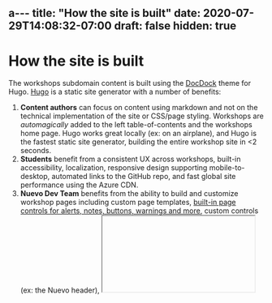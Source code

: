 a---
title: "How the site is built"
date: 2020-07-29T14:08:32-07:00
draft: false
hidden: true
---

# How the site is built

The workshops subdomain content is built using the [DocDock](https://docdock.netlify.com/) theme for Hugo. [Hugo](https://gohugo.io) is a static site generator with a number of benefits:

1. **Content authors** can focus on content using markdown and not on the technical implementation of the site or CSS/page styling. Workshops are *automagically* added to the left table-of-contents and the workshops home page. Hugo works great locally (ex: on an airplane), and Hugo is the fastest static site generator, building the entire workshop site in <2 seconds.  
2. **Students** benefit from a consistent UX across workshops, built-in accessibility, localization, responsive design supporting mobile-to-desktop, automated links to the GitHub repo, and fast global site performance using the Azure CDN.
3. **Nuevo Dev Team** benefits from the ability to build and customize workshop pages including custom page templates, [built-in page controls for alerts, notes, buttons, warnings and more](https://workshops.nuevofoundation.org/guidelines/), custom controls (ex: the Nuevo header), <iframe> interactivity, custom metadata, automated cross-page linking, page theming, automated site map creation, built-in icons, and built-in automation using GitHub Actions and Azure DevOps for build / deployment. 